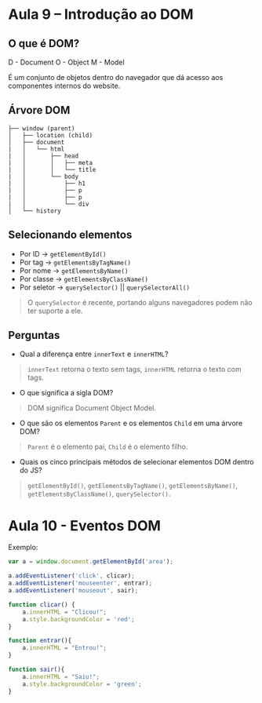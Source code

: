 # Aula 9 – Introdução ao DOM

## O que é DOM?
D - Document
O - Object
M - Model

É um conjunto de objetos dentro do navegador que dá acesso aos componentes internos do website.

## Árvore DOM
```
├── window (parent)
│   ├── location (child)
│   ├── document
|   │   └── html
|   │       ├── head
|   │       │   ├── meta
|   │       │   └── title
|   │       └── body
|   │           ├── h1
|   │           ├── p
|   │           ├── p
|   │           └── div
│   └── history
```

## Selecionando elementos
- Por ID -> `getElementById()`
- Por tag -> `getElementsByTagName()`
- Por nome -> `getElementsByName()`
- Por classe -> `getElementsByClassName()`
- Por seletor -> `querySelector()` || `querySelectorAll()`

> O `querySelector` é recente, portando alguns navegadores podem não ter suporte a ele.

## Perguntas
- Qual a diferença entre `innerText` e `innerHTML`?
> `innerText` retorna o texto sem tags, `innerHTML` retorna o texto com tags.

- O que significa a sigla DOM?
> DOM significa Document Object Model.

- O que são os elementos `Parent` e os elementos `Child` em uma árvore DOM?
> `Parent` é o elemento pai, `Child` é o elemento filho.

- Quais os cinco principais métodos de selecionar elementos DOM dentro do JS?
> `getElementById()`, `getElementsByTagName()`, `getElementsByName()`, `getElementsByClassName()`, `querySelector()`.

# Aula 10 - Eventos DOM

Exemplo:
```javascript
var a = window.document.getElementById('area');

a.addEventListener('click', clicar);
a.addEventListener('mouseenter', entrar);
a.addEventListener('mouseout', sair);

function clicar() {
    a.innerHTML = "Clicou!";
    a.style.backgroundColor = 'red';
}

function entrar(){
    a.innerHTML = "Entrou!";
}

function sair(){
    a.innerHTML = "Saiu!";
    a.style.backgroundColor = 'green';
}
```